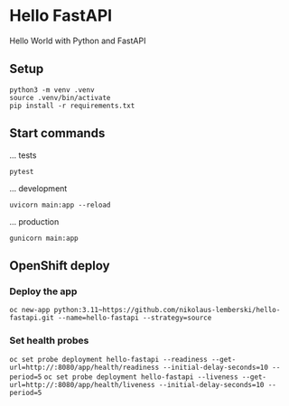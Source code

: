 # Hello FastAPI

Hello World with Python and FastAPI

## Setup

```
python3 -m venv .venv
source .venv/bin/activate
pip install -r requirements.txt
```

## Start commands

... tests

`pytest`

... development

`uvicorn main:app --reload`

... production

`gunicorn main:app`

## OpenShift deploy

### Deploy the app

`oc new-app python:3.11~https://github.com/nikolaus-lemberski/hello-fastapi.git --name=hello-fastapi --strategy=source`

### Set health probes

`oc set probe deployment hello-fastapi --readiness --get-url=http://:8080/app/health/readiness --initial-delay-seconds=10 --period=5`
`oc set probe deployment hello-fastapi --liveness --get-url=http://:8080/app/health/liveness --initial-delay-seconds=10 --period=5`




